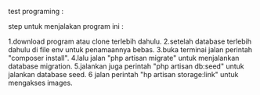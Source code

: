 test programing :

step untuk menjalakan program ini :

1.download program atau clone terlebih dahulu.
2.setelah database terlebih dahulu di file env untuk penamaannya bebas.
3.buka terminai jalan perintah "composer install".
4.lalu jalan "php artisan migrate" untuk menjalankan database migration.
5.jalankan juga perintah "php artisan db:seed" untuk jalankan database seed.
6 jalan perintah "hp artisan storage:link" untuk mengakses images.
